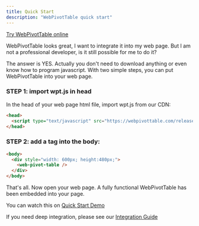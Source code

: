 ```yaml
---
title: Quick Start
description: "WebPivotTable quick start"
---
```


<a href="https://webpivottable.com/releases/latest/demo.html" target="_blank">Try WebPivotTable online</a>

WebPivotTable looks great, I want to integrate it into my web page.
But I am not a professional developer, is it still possible for me to do it?

The answer is YES. Actually you don't need to download anything or even know how to program javascript.
With two simple steps, you can put WebPivotTable into your web page.

### STEP 1: import wpt.js in head

In the head of your web page html file, import wpt.js from our CDN:

```html
<head>
  <script type="text/javascript" src="https://webpivottable.com/releases/latest/dist/wpt.js" ></script>
</head>
```
 

### STEP 2: add a <wpt-pivot-table> tag into the body:

```html
<body>
  <div style="width: 600px; height:480px;">
    <web-pivot-table />
  </div>
</body>
``` 
 
That's all. Now open your web page. A fully functional WebPivotTable has been embedded into your page.


You can watch this on [Quick Start Demo](/demo)

If you need deep integration, please see our [Integration Guide](/doc/integration-guide)

